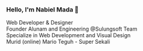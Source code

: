 ### Hello, I'm Nabiel Mada 👋
Web Developer & Designer <br/>
Founder Alunam and Engineering @Sulungsoft Team <br/>
Specialize in Web Development and Visual Design <br/>
Murid (online) Mario Teguh - Super Sekali
